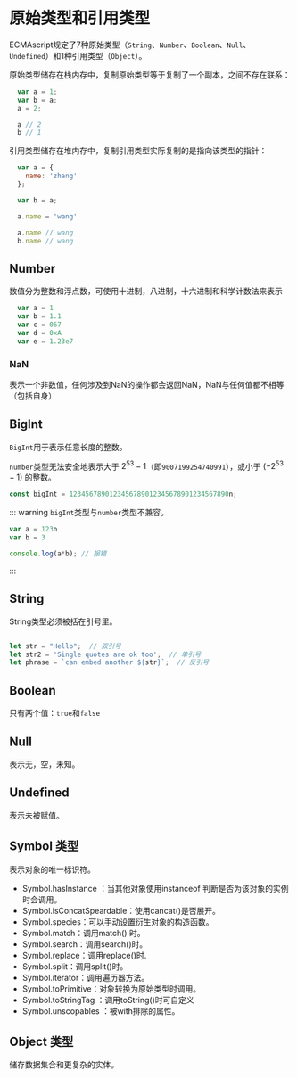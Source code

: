 # 原始类型和引用类型

ECMAscript规定了7种原始类型（`String`、`Number`、`Boolean`、`Null`、`Undefined`）和1种引用类型（`Object`）。

原始类型储存在栈内存中，复制原始类型等于复制了一个副本，之间不存在联系：

```js
  var a = 1;
  var b = a;
  a = 2;

  a // 2
  b // 1

```

引用类型储存在堆内存中，复制引用类型实际复制的是指向该类型的指针：

```js
  var a = {
    name: 'zhang'
  };

  var b = a;

  a.name = 'wang'

  a.name // wang
  b.name // wang

```

## Number

数值分为整数和浮点数，可使用十进制，八进制，十六进制和科学计数法来表示

```js
  var a = 1
  var b = 1.1
  var c = 067
  var d = 0xA
  var e = 1.23e7
```

### NaN

表示一个非数值，任何涉及到NaN的操作都会返回NaN，NaN与任何值都不相等（包括自身）

## BigInt
`BigInt`用于表示任意长度的整数。

`number`类型无法安全地表示大于 $2^{53}-1$（即`9007199254740991`），或小于 ($-2^{53}-1$) 的整数。


```js
const bigInt = 1234567890123456789012345678901234567890n;
```

::: warning
`bigInt`类型与`number`类型不兼容。

```js
var a = 123n
var b = 3

console.log(a*b); // 报错
```
:::

## String

String类型必须被括在引号里。

```js

let str = "Hello";  // 双引号
let str2 = 'Single quotes are ok too';  // 单引号
let phrase = `can embed another ${str}`;  // 反引号

```

## Boolean

只有两个值：`true`和`false`

## Null

表示无，空，未知。

## Undefined

表示未被赋值。

## Symbol 类型

表示对象的唯一标识符。


- Symbol.hasInstance ：当其他对象使用instanceof 判断是否为该对象的实例时会调用。
- Symbol.isConcatSpeardable：使用cancat()是否展开。
- Symbol.species：可以手动设置衍生对象的构造函数。
- Symbol.match：调用match() 时。
- Symbol.search：调用search()时。
- Symbol.replace：调用replace()时.
- Symbol.split：调用split()时。
- Symbol.iterator：调用遍历器方法。
- Symbol.toPrimitive：对象转换为原始类型时调用。
- Symbol.toStringTag ：调用toString()时可自定义
- Symbol.unscopables ：被with排除的属性。

## Object 类型

储存数据集合和更复杂的实体。
